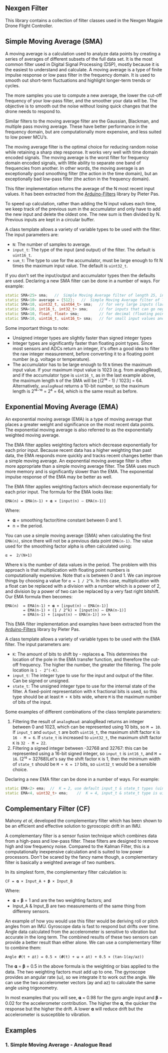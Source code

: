 ## Nexgen Filter
 This library contains a collection of filter classes used in the Nexgen Magpie Drone Flight Controller.

 ## Simple Moving Average (SMA)

 A moving average is a calculation used to analyze data points by creating a series of averages of different subsets of the full data set. It is the most common filter used in Digital Signal Processing (DSP), mostly because it is the easiest to understand and calculate. A moving average is a type of finite impulse response or low pass filter in the frequency domain. It is used to smooth out short-term fluctuations and highlight longer-term trends or cycles.

The more samples you use to compute a new average, the lower the cut-off frequency of your low-pass filter, and the smoother your data will be. The objective is to smooth out the noise without losing quick changes that the drone needs to respond to. 

Similar filters to the moving average filter are the Gaussian, Blackman, and multiple pass moving average. These have better performance in the frequency domain, but are computationally more expensive, and less suited to low power MCU’s.

The moving average filter is the optimal choice for reducing random noise while retaining a sharp step response. It works very well with time domain encoded signals. The moving average is the worst filter for frequency domain encoded signals, with little ability to separate one band of frequencies from another. In other words, the moving average is an exceptionally good smoothing filter (the action in the time domain), but an exceptionally bad low-pass filter (the action in the frequency domain).

 This filter implementation returns the average of the N most recent input values. It has been extracted from the [Arduino-Filters](https://github.com/tttapa/Arduino-Filters) library by Pieter Pas.

 To speed up calculation, rather than adding the N input values each time, we keep track of the previous sum in the accumulator and only have to add the new input and delete the oldest one. The new sum is then divided by N. Previous inputs are kept in a circular buffer.

 A class template allows a variety of variable types to be used with the filter. The input parameters are:
 - ```N```: The number of samples to average.
 - ```input_t```: The type of the input (and output) of the filter. The default is ```uint16_t```.
 - ```sum_t```: The type to use for the accumulator, must be large enough to fit N times the maximum input value. The default is ```uint32_t```.

 If you don't set the input/output and accumulator types then the defaults are used. Declaring a new SMA filter can be done in a number of ways. For example:
 ```c++
 static SMA<25> sma;   //  Simple Moving Average filter of length 25, initialized with a value of 0 and default types used.
 static SMA<10> average = {512};   //  Simple Moving Average filter of length 10, initialized with a value of 512 and default types used.
 static SMA<10, uint32_t, uint64_t> sma;   // for very large inputs (larger than 65,535)
 static SMA<10, int16_t, int32_t> sma;     // for inputs that can go negative
 static SMA<10, float, float> sma;         // for decimal (floating point) values
 static SMA<10, uint16_t, uint16_t> sma;   // for small input values and short averages
```
Some important things to note:
- Unsigned integer types are slightly faster than signed integer types
- Integer types are significantly faster than floating point types. Since most sensors and ADCs return an integer, it's often a good idea to filter the raw integer measurement, before converting it to a floating point number (e.g. voltage or temperature).
- The accumulator has to be large enough to fit `N` times the maximum input value. If your maximum input value is 1023 (e.g. from analogRead), and if the accumulator type is `uint16_t`, as in the last example above, the maximum length `N` of the SMA will be ⌊(2¹⁶ - 1) / 1023⌋ = 64. Alternatively, `analogRead` returns a 10-bit number, so the maximum length is 2¹⁶⁻¹⁰ = 2⁶ = 64, which is the same result as before.

 ## Exponential Moving Average (EMA)

An exponential moving average (EMA) is a type of moving average that places a greater weight and significance on the most recent data points. The exponential moving average is also referred to as the exponentially weighted moving average.

The EMA filter applies weighting factors which decrease exponentially for each prior input. Because recent data has a higher weighting than past data, the EMA responds more quickly and tracks recent changes better than a simple moving average.
An exponential moving average filter is often more appropriate than a simple moving average filter. The SMA uses much more memory and is significantly slower than the EMA. The exponential impulse response of the EMA may be better as well.

The EMA filter applies weighting factors which decrease exponentially for each prior input. The formula for the EMA looks like:
```
EMA(n) = EMA(n-1) + 𝛂 × [input(n) – EMA(n-1)]
```
Where:
- 𝛂 = smoothing factor/time constant between 0 and 1.
- n = the period.

You can use a simple moving average (SMA) when calculating the first `EMA(n)`, since there will not be a previous data point `EMA(n-1)`.
The value used for the smoothing factor alpha is often calculated using:
```
α =  2/(N+1)
```
Where `N` is the number of data values in the period. The problem with this approach is that multiplication with floating point numbers is computationally expensive. Note that `α` is between 0 and 1. We can improve things by choosing a value for `α = 1 / 2^k`. In this case, multiplication with a float can be replaced with a division with a number which is a power of 2, and division by a power of two can be replaced by a very fast right bitshift. Our EMA formula then becomes:
```
EMA(n)  = EMA(n-1) + 𝛂 × [input(n) – EMA(n-1)]
        = EMA(n-1) + (1 / 2^k) × [input(n) – EMA(n-1)]
        = EMA(n-1) + [input(n) – EMA(n-1)] >> k
```

This EMA filter implementation and examples have been extracted from the [Arduino-Filters](https://github.com/tttapa/Arduino-Filters) library by Pieter Pas.

A class template allows a variety of variable types to be used with the EMA filter. The input parameters are:
- `K`: The amount of bits to shift by - replaces `𝛂`. This determines the location of the pole in the EMA transfer function, and therefore the cut-off frequency.  The higher the number, the greater the filtering. The pole location is `1 - 2^(-K)`.
- `input_t`: The integer type to use for the input and output of the filter. Can be signed or unsigned.
- `state_t`: The unsigned integer type to use for the internal state of the filter. A fixed-point representation with `K` fractional bits is used, so this type should be at least `M + K` bits wide, where `M` is the maximum number of bits of the input.

Some examples of different combinations of the class template parameters:

1. Filtering the result of `analogRead`: analogRead returns an integer between 0 and 1023, which can be represented using 10 bits, so `M = 10`. If `input_t` and `output_t` are both `uint16_t`, the maximum shift factor `K` is `16 - M = 6`. If `state_t` is increased to `uint32_t`, the maximum shift factor `K` is `32 - M = 22`.
2. Filtering a signed integer between -32768 and 32767: this can be represented using a 16-bit signed integer, so `input_t` is `int16_t`, and `M = 16`. (2¹⁵ = 32768)Let's say the shift factor `K` is 1, then the minimum width of `state_t` should be `M + K = 17` bits, so `uint32_t` would be a sensible choice.

Declaring a new EMA filter can be done in a number of ways. For example:
 ```c++
static EMA<2> ema;  //  K = 2, use default input_t & state_t types (uint16_t)
static EMA<4, uint32_t> ema;    //  K = 4, input_t & state_t type is uint32_t
 ```

## Complementary Filter (CF)

Mahony *et al*, developed the complementary filter which has been shown to be an efficient and effective solution to gyroscopic drift in an IMU. 

A complementary filter is a sensor fusion technique which combines data from a high-pass and low-pass filter. These filters are designed to remove high and low frequency noise. Compared to the Kalman Filter, this is a computationally inexpensive calculation and is suited to low power processors. Don't be scared by the fancy name though, a complementary filter is basically a weighted average of two numbers.

In its simplest form, the complementary filter calculation is:
```
CF = 𝛂 × Input_A + 𝛃 × Input_B
```
Where:
- 𝛂 + 𝛃 = 1 and are the two weighting factors; and
- Input_A & Input_B are two measurements of the same thing from differeny sensors.

An example of how you would use this filter would be deriving roll or pitch angles from an IMU. Gyroscope data is fast to respond but drifts over time. Angle data calculated from the accelerometer is sensitive to vibration but accurate in the long term. The combined results of these two sensors can provide a better result than either alone. We can use a complementary filter to combine them: 
```
Angle 𝜽(t + ∆t) = 0.5 × (𝜽(t) + ω × ∆t) + 0.5 × (tan-1(ay/az))
```
The 𝛂 = 𝛃 = 0.5 in the above formula is the weighting or bias applied to the data. The two weighting factors must add up to one. The gyroscope provides an angular rate (ω), so we integrate it to work out the angle. We can use the two accelerometer vectors (ay and az) to calculate the same angle using trigonometry.

In most examples that you will see, 𝛂 = 0.98 for the gyro angle input and 𝛃 = 0.02 for the accelerometer contribution. The higher the 𝛂, the quicker the response but the higher the drift. A lower 𝛂 will reduce drift but the accelerometer is susceptible to vibration.

## Examples

### 1. Simple Moving Average - Analogue Read

